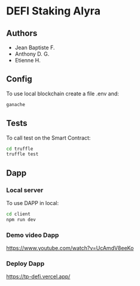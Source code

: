 # DEFI Staking Alyra

## Authors
* Jean Baptiste F.
* Anthony D. G.
* Etienne H.

## Config
To use local blockchain create a file .env and:
```bash
ganache
```

## Tests
To call test on the Smart Contract:
```bash
cd truffle
truffle test
```

## Dapp
### Local server
To use DAPP in local:
```bash
cd client
npm run dev
```
### Demo video Dapp
https://www.youtube.com/watch?v=UcAmdV8eeKo

### Deploy Dapp
https://tp-defi.vercel.app/